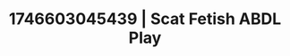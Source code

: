 ---
categories:
- Fantasy surrender
- Shibari art
- AI-generated
- Sultry voice
- ASMR
- Shadow kink
- Delicate restraint
- Cosplay
image: /assets/images/1746603045439.jpg
layout: post
seo:
  description: Featured content with sensual Scat Fetish, ABDL Play. HD images available.
  keywords: Scat Fetish, ABDL Play
  og_image: /assets/images/1746603045439.jpg
  schema_type: VisualArtwork
tags:
- '#1746603045439'
- Scat Fetish
- ABDL Play
title: 1746603045439 | Scat Fetish ABDL Play
---